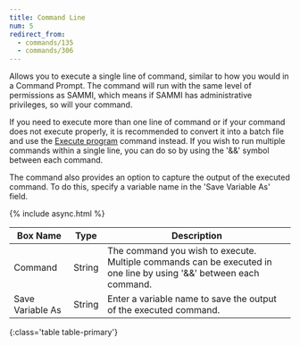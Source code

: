 ```yaml
---
title: Command Line
num: 5
redirect_from:
  - commands/135
  - commands/306
---
```


Allows you to execute a single line of command, similar to how you would in a Command Prompt. The command will run with the same level of permissions as SAMMI, which means if SAMMI has administrative privileges, so will your command. 

If you need to execute more than one line of command or if your command does not execute properly, it is recommended to convert it into a batch file and use the [Execute program](#executeprogram) command instead. If you wish to run multiple commands within a single line, you can do so by using the '&&' symbol between each command.

The command also provides an option to capture the output of the executed command. To do this, specify a variable name in the 'Save Variable As' field.

{% include async.html %}

| Box Name | Type | Description |
|-------|--------|--------
|Command|	String	|The command you wish to execute. Multiple commands can be executed in one line by using '&&' between each command.
|Save Variable As|String|Enter a variable name to save the output of the executed command.
{:class='table table-primary'}








